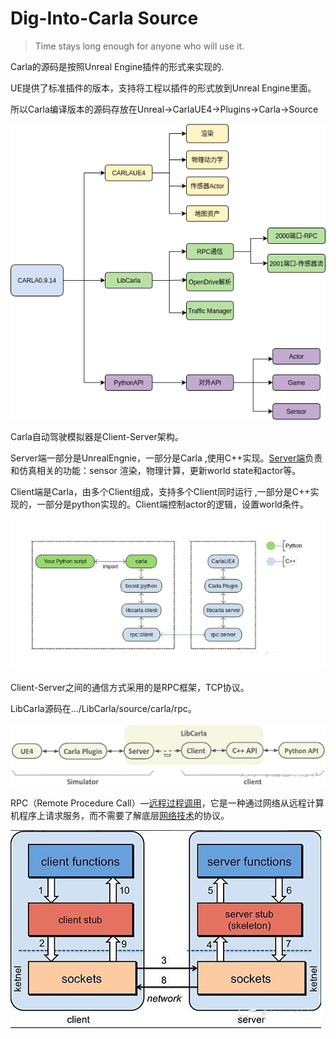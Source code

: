 # Dig-Into-Carla Source

> Time stays long enough for anyone who will use it.

Carla的源码是按照Unreal Engine插件的形式来实现的.

UE提供了标准插件的版本，支持将工程以插件的形式放到Unreal Engine里面。

所以Carla编译版本的源码存放在Unreal->CarlaUE4->Plugins->Carla->Source

![1755166752192](images/README/1755166752192.png)

Carla自动驾驶模拟器是Client-Server架构。

Server端一部分是UnrealEngnie，一部分是Carla ,使用C++实现。[Server端](https://zhida.zhihu.com/search?content_id=194107983&content_type=Article&match_order=2&q=Server%E7%AB%AF&zhida_source=entity)负责和仿真相关的功能：sensor 渲染，物理计算，更新world state和actor等。

Client端是Carla，由多个Client组成，支持多个Client同时运行 ,一部分是C++实现的，一部分是python实现的。Client端控制actor的逻辑，设置world条件。

![1755225368010](images/README/1755225368010.png)

Client-Server之间的通信方式采用的是RPC框架，TCP协议。

LibCarla源码在.../LibCarla/source/carla/rpc。

![1755225654172](images/README/1755225654172.png)

RPC（Remote Procedure Call）—[远程过程调用](https://www.zhihu.com/search?q=%E8%BF%9C%E7%A8%8B%E8%BF%87%E7%A8%8B%E8%B0%83%E7%94%A8&search_source=Entity&hybrid_search_source=Entity&hybrid_search_extra=%7B%22sourceType%22%3A%22article%22%2C%22sourceId%22%3A%22334657641%22%7D)，它是一种通过网络从远程计算机程序上请求服务，而不需要了解底层[网络技术](https://zhida.zhihu.com/search?content_id=194107983&content_type=Article&match_order=1&q=%E7%BD%91%E7%BB%9C%E6%8A%80%E6%9C%AF&zhida_source=entity)的协议。

![1755225841732](images/README/1755225841732.png)
